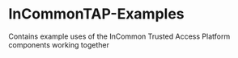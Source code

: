 # InCommonTAP-Examples
Contains example uses of the InCommon Trusted Access Platform components working together
